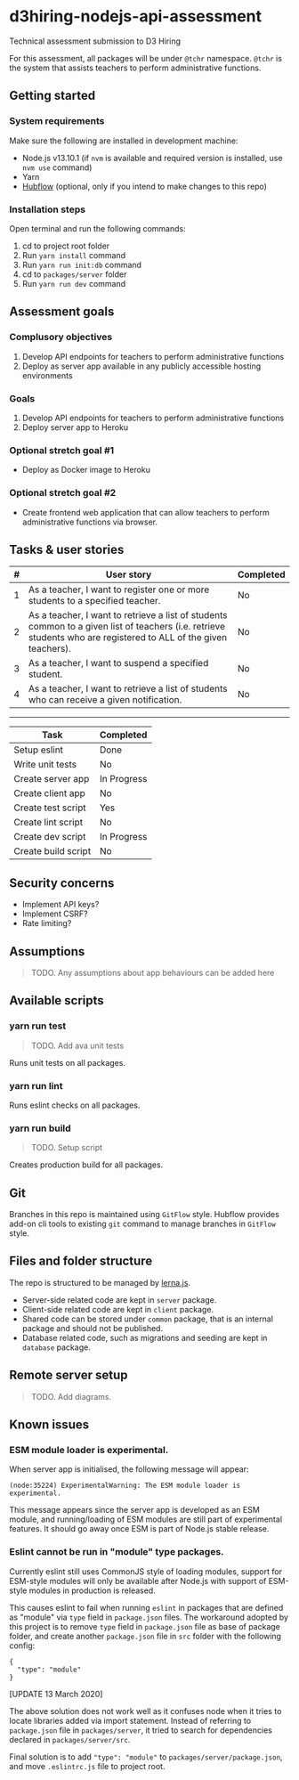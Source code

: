 # d3hiring-nodejs-api-assessment
Technical assessment submission to D3 Hiring

For this assessment, all packages will be under `@tchr` namespace. `@tchr` is the system that assists teachers to perform administrative functions.

## Getting started

### System requirements

Make sure the following are installed in development machine:

- Node.js v13.10.1 (if `nvm` is available and required version is installed, use `nvm use` command)
- Yarn
- [Hubflow](https://datasift.github.io/gitflow/TheHubFlowTools.html) (optional, only if you intend to make changes to this repo)

### Installation steps

Open terminal and run the following commands:

1. cd to project root folder
2. Run `yarn install` command
3. Run `yarn run init:db` command
4. cd to `packages/server` folder
5. Run `yarn run dev` command

## Assessment goals

### Complusory objectives

1. Develop API endpoints for teachers to perform administrative functions
2. Deploy as server app available in any publicly accessible hosting environments

### Goals

1. Develop API endpoints for teachers to perform administrative functions
2. Deploy server app to Heroku

### Optional stretch goal #1

- Deploy as Docker image to Heroku

### Optional stretch goal #2

- Create frontend web application that can allow teachers to perform administrative functions via browser.

## Tasks & user stories

| # | User story | Completed |
|---|---|---|
| 1 | As a teacher, I want to register one or more students to a specified teacher. | No |
| 2 | As a teacher, I want to retrieve a list of students common to a given list of teachers (i.e. retrieve students who are registered to ALL of the given teachers). | No |
| 3 | As a teacher, I want to suspend a specified student. | No |
| 4 | As a teacher, I want to retrieve a list of students who can receive a given notification. | No |

---

| Task | Completed |
|---|---|
| Setup eslint | Done |
| Write unit tests | No |
| Create server app | In Progress |
| Create client app | No |
| Create test script | Yes |
| Create lint script | No |
| Create dev script | In Progress |
| Create build script | No |

## Security concerns

- Implement API keys?
- Implement CSRF?
- Rate limiting?

## Assumptions

> TODO. Any assumptions about app behaviours can be added here

## Available scripts

### yarn run test

> TODO. Add ava unit tests

Runs unit tests on all packages.

### yarn run lint

Runs eslint checks on all packages.

### yarn run build

> TODO. Setup script

Creates production build for all packages.

## Git

Branches in this repo is maintained using `GitFlow` style. Hubflow provides add-on cli tools to existing `git` command to manage branches in `GitFlow` style.

## Files and folder structure

The repo is structured to be managed by [lerna.js](https://lerna.js.org/).

- Server-side related code are kept in `server` package.
- Client-side related code are kept in `client` package.
- Shared code can be stored under `common` package, that is an internal package and should not be published.
- Database related code, such as migrations and seeding are kept in `database` package.

## Remote server setup

> TODO. Add diagrams.

## Known issues

### ESM module loader is experimental.

When server app is initialised, the following message will appear:

`(node:35224) ExperimentalWarning: The ESM module loader is experimental.`

This message appears since the server app is developed as an ESM module, and running/loading of ESM modules are still part of experimental features. It should go away once ESM is part of Node.js stable release.

### Eslint cannot be run in "module" type packages.

Currently eslint still uses CommonJS style of loading modules, support for ESM-style modules will only be available after Node.js with support of ESM-style modules in production is released.

This causes eslint to fail when running `eslint` in packages that are defined as "module" via `type` field in `package.json` files. The workaround adopted by this project is to remove `type` field in `package.json` file as base of package folder, and create another `package.json` file in `src` folder with the following config:

```
{
  "type": "module"
}
```

[UPDATE 13 March 2020]

The above solution does not work well as it confuses node when it tries to locate libraries added via import statement. Instead of referring to `package.json` file in `packages/server`, it tried to search for dependencies declared in `packages/server/src`.

Final solution is to add `"type": "module"` to `packages/server/package.json`, and move `.eslintrc.js` file to project root.
